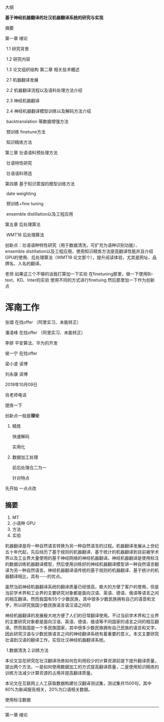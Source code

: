 大纲

**基于神经机器翻译的壮汉机器翻译系统的研究与实现**

摘要

第一章 绪论

​	1.1 研究背景

​	1.2 研究内容

​	1.3 论文组织结构
第二章 相关技术概述

​	2.1 机器翻译发展

​	2.2 机器翻译流程以及语料处理方法介绍

​	2.3 神经机器翻译

​	2.4 神经机器翻译模型训练以及解码方法介绍

​		backtranslation 等数据增强方法

​		预训练 finetune方法

​		知识精炼方法

第三章 壮语语料预处理方法

​	壮语特性研究

​	壮语语料筛选

第四章 基于知识蒸馏的模型训练方法

​		date weighting

​		预训练+fine tuning

​		ensemble distillation以及工程应用

第五章 后处理算法

​		WMT18 后处理算法



创新点：壮语语种特性研究（用于数据清洗，可扩充为语种识别功能）、ensemble distillation以及工程应用，使用知识精炼方法提高翻译性能并且介绍GPU的使用、后处理算法（WMT18 论文那个），提升阅读体验，尤其是网址、品牌名、人名的翻译。

老师 如果这三个不够的话我打算加一下实验 在finetuning那里，做一下使用Bi-text、KD、Inter的实验 使用不同的方式进行finetuing 然后那里加一下作为创新点

# 浑南工作

张熠    		在找offer   （阿里实习、未能转正）

潘凌峰		在找offer   （阿里实习、未能转正）

李妍		平安算法、华为的开发

侯一宁		在找offer

梁小波		读博

刘永康		读博





2019年10月09日

肖老师电话

提炼一下 

创新点一般是**理论**

1. 精炼

   快速解码

   实用化

2. 数据加工处理

   前后处理合二为一

   针对特点



先开始 一点点改





## 摘要

1. MT
2.  小语种 GPU
3. 方法
4. 实验



​	机器翻译是将一种自然语言转换为另一种自然语言的过程。机器翻译发展从上世纪五十年代起，先后经历了基于规则的机器翻译、基于统计的机器翻译到目前被学术界以及工业界大量使用的基于神经网络的神经机器翻译。神经机器翻译是使用标注的数据训练机器翻译模型，然后使用训练好的神经机器翻译模型讲一种自然语言翻译为另一种自然语言。神经机器翻译语传统的基于规则的机器翻译、基于统计的机器翻译相比，具有----的优点。

​	虽然当前神经机器翻译系统的翻译质量已经很高，极大的方便了客户的使用，但是当前学术界和工业界的主要研究对象都是面向汉语、英语、德语、俄语等语言之间的相互翻译。然而我国有55个少数民族，其中很多少数民族拥有自己的语音和文字，所以研究我国少数民族语言语汉语之间的

​	神经机器翻译的发展极大地方便了人们的日常翻译使用。不过当前学术界和工业界的主要研究对象都是面向汉语、英语、德语、俄语等不同国家的语言之间的相互翻译。然而我国是一个多民族国家，其中很多少数民族拥有自己民族的语言和文字，因此研究汉语与少数民族语言之间的神经翻译系统有着重要的意义。本文主要研究壮语到汉语的翻译工作，实现壮汉神经机器翻译系统。

​	1.数据清洗 2.训练方法

​	本论文旨在研究在壮汉翻译场景如何在利用较少的计算资源前提下提升翻译质量，提出两个方法，一是如何使用数据加工的方式提高翻译质量，二是使用知识精炼的训练方法减少计算资源的占用并提高翻译质量。

​	本论文在互联网上人工获取数据构建壮汉翻译测试集，测试集共1500句，其中80%为新闻报告相关，20%为口语相关数据。

使用标注数据



-----



第一章 绪论

